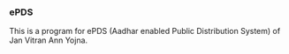 ### ePDS
This is a program for ePDS (Aadhar enabled Public Distribution System) of Jan Vitran Ann Yojna.
